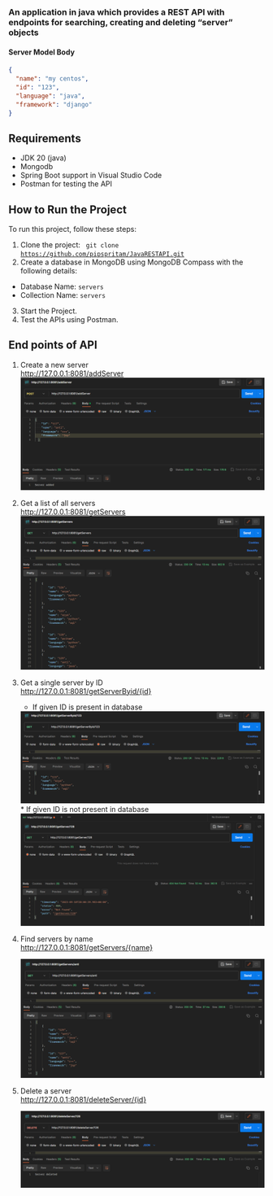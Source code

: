 <h3>An application in java which provides a REST API with endpoints for searching, creating and deleting “server” objects</h3>

<h4>Server Model Body</h4>

```json
{
  "name": "my centos",
  "id": "123",
  "language": "java",
  "framework": "django"
}
```

## Requirements
* JDK 20 (java)
* Mongodb
* Spring Boot support in Visual Studio Code
* Postman for testing the API


## How to Run the Project
To run this project, follow these steps:
1. Clone the project: <code> git clone https://github.com/pipspritam/JavaRESTAPI.git </code>
2. Create a database in MongoDB using MongoDB Compass with the following details:
- Database Name: `servers`
- Collection Name: `servers`
3. Start the Project.
4. Test the APIs using Postman.


## End points of API
1. Create a new server <br>
   http://127.0.0.1:8081/addServer
   <img src="./screenshots/addServer.png">
   
3. Get a list of all servers <br>
   http://127.0.0.1:8081/getServers
   <img src="./screenshots/getServers.png">
   
4. Get a single server by ID <br>
   http://127.0.0.1:8081/getServerByid/{id}
   * If given ID is present in database
   <img src="./screenshots/getServerByid.png">
   * If given ID is not present in database
   <img src="./screenshots/getServerByidNo.png">
   
6. Find servers by name <br>
   http://127.0.0.1:8081/getServers/{name}

   <img src="./screenshots/gerServersByName.png">
   
7. Delete a server <br>
   http://127.0.0.1:8081/deleteServer/{id} 

   <img src="./screenshots/deleteServer.png">  


